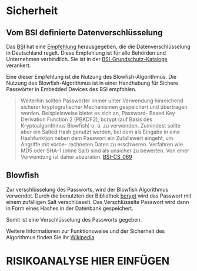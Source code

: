# Sicherheit

## Vom BSI definierte Datenverschlüsselung

Das [BSI](https://www.bsi.bund.de) hat eine [Empfehlung](https://www.bsi.bund.de/SharedDocs/Downloads/DE/BSI/Publikationen/TechnischeRichtlinien/TR03116/BSI-TR-03116.pdf?__blob=publicationFile&v=1) herausgegeben, die die Datenverschlüsselung in Deutschland regelt. Diese Empfehlung ist für alle Behörden und Unternehmen verbindlich. Sie ist in der [BSI-Grundschutz-Kataloge](https://www.bsi.bund.de/DE/Themen/Grundschutz/GrundschutzKataloge/GrundschutzKataloge_node.html) verankert.

Eine dieser Empfehlung ist die Nutzung des Blowfish-Algorithmus. Die Nutzung des Blowfish-Algorithmus ist in einer Handhabung für Sichere Passwörter in Embedded Devices des BSI empfohlen.

> Weiterhin sollten Passwörter immer unter Verwendung hinreichend sicherer kryptografischer
Mechanismen gespeichert und übertragen werden. Beispielsweise bietet es sich an, Password-
Based Key Derivation Function 2 (PBKDF2), bcrypt (auf Basis des Kryptoalgorithmus Blowfish)
o. ä. zu verwenden. Zumindest sollte aber ein Salted Hash genutzt werden, bei dem als Eingabe
in eine Hashfunktion neben dem Passwort ein Zufallswert eingeht, um Angriffe mit vorbe-
rechneten Daten zu erschweren. Verfahren wie MD5 oder SHA-1 (ohne Salt) sind als unsicher
zu bewerten. Von einer Verwendung ist daher abzuraten.
> [BSI-CS_069](https://www.allianz-fuer-cybersicherheit.de/SharedDocs/Downloads/Webs/ACS/DE/BSI-CS/BSI-CS_069.pdf?__blob=publicationFile&v=1)


## Blowfish

Zur verschlüsselung des Passworts, wird der Blowfish Algorithmus verwendet. Durch die benutzten der Bibliothek [bcrypt](https://en.wikipedia.org/wiki/Bcrypt) wird das Passwort mit einem zufälligen Salt verschlüsselt. Das Verschlüsselte Passwort wird dann in Form eines Hashes in der Datenbank gespeichert.

Somit ist eine Verschlüsselung des Passworts gegeben.

Weitere Informationen zur Funktionsweise und der Sicherheit des Algorithmus finden Sie ihr [Wikipedia](https://en.wikipedia.org/wiki/Blowfish_(cipher)).


# RISIKOANALYSE HIER EINFÜGEN